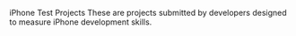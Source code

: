 iPhone Test Projects
These are projects submitted by developers designed to measure iPhone development skills.